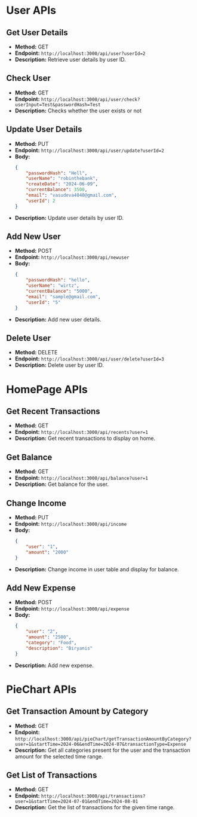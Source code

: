 # User APIs

## Get User Details
- **Method:** GET
- **Endpoint:** `http://localhost:3000/api/user?userId=2`
- **Description:** Retrieve user details by user ID.

## Check User
- **Method:** GET
- **Endpoint:** `http://localhost:3000/api/user/check?userInput=Test&passwordHash=Test`
- **Description:** Checks whether the user exists or not

## Update User Details
- **Method:** PUT
- **Endpoint:** `http://localhost:3000/api/user/update?userId=2`
- **Body:**
    ```json
    {
        "passwordHash": "Hell",
        "userName": "robinthebank",
        "createDate": "2024-06-09",
        "currentBalance": 3500,
        "email": "vasudeva4040@gmail.com",
        "userId": 2
    }
    ```
- **Description:** Update user details by user ID.

## Add New User
- **Method:** POST
- **Endpoint:** `http://localhost:3000/api/newuser`
- **Body:**
    ```json
    {
        "passwordHash": "hello",
        "userName": "wirtz",
        "currentBalance": "5000",
        "email": "sample@gmail.com",
        "userId": "5"
    }
    ```
- **Description:** Add new user details.

## Delete User
- **Method:** DELETE
- **Endpoint:** `http://localhost:3000/api/user/delete?userId=3`
- **Description:** Delete user by user ID.

# HomePage APIs

## Get Recent Transactions
- **Method:** GET
- **Endpoint:** `http://localhost:3000/api/recents?user=1`
- **Description:** Get recent transactions to display on home.

## Get Balance
- **Method:** GET
- **Endpoint:** `http://localhost:3000/api/balance?user=1`
- **Description:** Get balance for the user.

## Change Income
- **Method:** PUT
- **Endpoint:** `http://localhost:3000/api/income`
- **Body:**
    ```json
    {
        "user": "1",
        "amount": "2000"
    }
    ```
- **Description:** Change income in user table and display for balance.

## Add New Expense
- **Method:** POST
- **Endpoint:** `http://localhost:3000/api/expense`
- **Body:**
    ```json
    {
        "user": "2",
        "amount": "2500",
        "category": "Food",
        "description": "Biryanis"
    }
    ```
- **Description:** Add new expense.

# PieChart APIs

## Get Transaction Amount by Category
- **Method:** GET
- **Endpoint:** `http://localhost:3000/api/pieChart/getTransactionAmountByCategory?user=1&startTime=2024-06&endTime=2024-07&transactionType=Expense`
- **Description:** Get all categories present for the user and the transaction amount for the selected time range.

## Get List of Transactions
- **Method:** GET
- **Endpoint:** `http://localhost:3000/api/transactions?user=1&startTime=2024-07-01&endTime=2024-08-01`
- **Description:** Get the list of transactions for the given time range.
